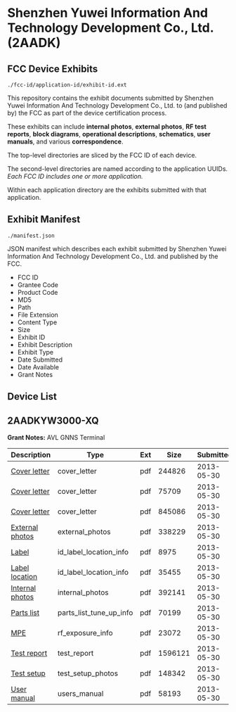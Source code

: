# Shenzhen Yuwei Information And Technology Development Co., Ltd. (2AADK)
## FCC Device Exhibits

```
./fcc-id/application-id/exhibit-id.ext
```

This repository contains the exhibit documents submitted by Shenzhen Yuwei Information And Technology Development Co., Ltd. to (and published by) the FCC as part of the device certification process.

These exhibits can include **internal photos**, **external photos**, **RF test reports**, **block diagrams**, **operational descriptions**, **schematics**, **user manuals**, and various **correspondence**.

The top-level directories are sliced by the FCC ID of each device.

The second-level directories are named according to the application UUIDs. *Each FCC ID includes one or more application.*

Within each application directory are the exhibits submitted with that application. 

## Exhibit Manifest

```
./manifest.json
```

JSON manifest which describes each exhibit submitted by Shenzhen Yuwei Information And Technology Development Co., Ltd. and published by the FCC.

- FCC ID
- Grantee Code
- Product Code
- MD5
- Path
- File Extension
- Content Type
- Size
- Exhibit ID
- Exhibit Description
- Exhibit Type
- Date Submitted
- Date Available
- Grant Notes

## Device List
## 2AADKYW3000-XQ
**Grant Notes:** AVL GNNS Terminal

| Description | Type | Ext | Size | Submitted | Available |
| ----------- | ---- | --- | ---- | --------- | --------- |
| [Cover letter](2AADKYW3000-XQ/9506ed997f394a92d4dca50cfd5079ac/1978623.pdf) | cover_letter | pdf | 244826 | 2013-05-30 | 2013-05-30 |
| [Cover letter](2AADKYW3000-XQ/9506ed997f394a92d4dca50cfd5079ac/1978624.pdf) | cover_letter | pdf | 75709 | 2013-05-30 | 2013-05-30 |
| [Cover letter](2AADKYW3000-XQ/9506ed997f394a92d4dca50cfd5079ac/1978625.pdf) | cover_letter | pdf | 845086 | 2013-05-30 | 2013-05-30 |
| [External photos](2AADKYW3000-XQ/9506ed997f394a92d4dca50cfd5079ac/1978650.pdf) | external_photos | pdf | 338229 | 2013-05-30 | 2013-05-30 |
| [Label](2AADKYW3000-XQ/9506ed997f394a92d4dca50cfd5079ac/1978651.pdf) | id_label_location_info | pdf | 8975 | 2013-05-30 | 2013-05-30 |
| [Label location](2AADKYW3000-XQ/9506ed997f394a92d4dca50cfd5079ac/1978652.pdf) | id_label_location_info | pdf | 35455 | 2013-05-30 | 2013-05-30 |
| [Internal photos](2AADKYW3000-XQ/9506ed997f394a92d4dca50cfd5079ac/1978653.pdf) | internal_photos | pdf | 392141 | 2013-05-30 | 2013-05-30 |
| [Parts list](2AADKYW3000-XQ/9506ed997f394a92d4dca50cfd5079ac/1978655.pdf) | parts_list_tune_up_info | pdf | 70199 | 2013-05-30 | 2013-05-30 |
| [MPE](2AADKYW3000-XQ/9506ed997f394a92d4dca50cfd5079ac/1978657.pdf) | rf_exposure_info | pdf | 23072 | 2013-05-30 | 2013-05-30 |
| [Test report](2AADKYW3000-XQ/9506ed997f394a92d4dca50cfd5079ac/1978659.pdf) | test_report | pdf | 1596121 | 2013-05-30 | 2013-05-30 |
| [Test setup](2AADKYW3000-XQ/9506ed997f394a92d4dca50cfd5079ac/1978660.pdf) | test_setup_photos | pdf | 148342 | 2013-05-30 | 2013-05-30 |
| [User manual](2AADKYW3000-XQ/9506ed997f394a92d4dca50cfd5079ac/1978661.pdf) | users_manual | pdf | 58193 | 2013-05-30 | 2013-05-30 |
